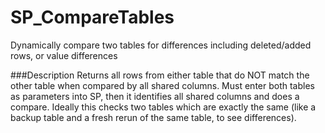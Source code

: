 # SP_CompareTables
Dynamically compare two tables for differences including deleted/added rows, or value differences 

###Description
Returns all rows from either table that do NOT match the other table when compared by all shared columns. Must enter both tables as parameters into SP, then it identifies all shared columns and does a compare. Ideally this checks two tables which are exactly the same (like a backup table  and a fresh rerun of the same table, to see differences).
